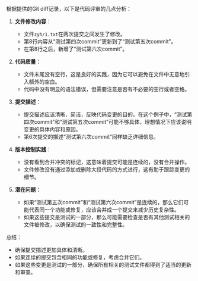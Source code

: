 根据提供的Git diff记录，以下是代码评审的几点分析：

1. **文件修改内容**：
   - 文件`zyh/1.txt`在两次提交之间发生了修改。
   - 第8行内容从“测试第四次commit”更新到了“测试第五次commit”。
   - 在第8行之后，新增了“测试第六次commit”。

2. **代码质量**：
   - 文件末尾没有空行，这是良好的实践，因为它可以避免在文件中无意地引入额外的空白。
   - 代码中没有明显的语法错误，但需要注意是否有不必要的空行或者空格。

3. **提交描述**：
   - 提交描述应该清晰、简洁，反映代码变更的目的。在这个例子中，“测试第四次commit”和“测试第五次commit”可能不够具体，理想情况下应该说明变更的具体内容和原因。
   - 第6次提交的描述“测试第六次commit”同样缺乏详细信息。

4. **版本控制实践**：
   - 没有看到合并冲突的标记，这意味着提交可能是连续的，没有合并操作。
   - 文件修改没有通过添加或删除大段代码的方式进行，这有助于跟踪变更的细节。

5. **潜在问题**：
   - 如果“测试第五次commit”和“测试第六次commit”是连续的，那么它们可能代表同一个功能或修复，应该合并成一个提交来减少历史复杂性。
   - 如果这些提交是测试的一部分，那么可能需要检查是否有其他测试相关的文件被修改，以确保测试的一致性和完整性。

总结：
- 确保提交描述更加具体和清晰。
- 如果连续的提交包含相同的功能或修复，考虑合并它们。
- 如果这些变更是测试的一部分，确保所有相关的测试文件都得到了适当的更新和审查。